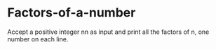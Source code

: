 # Factors-of-a-number

Accept a positive integer nn as input and print all the factors of n, one number on each line.
